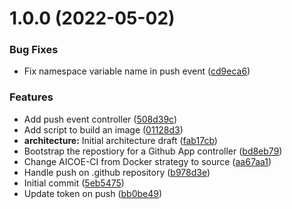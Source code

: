 # 1.0.0 (2022-05-02)


### Bug Fixes

* Fix namespace variable name in push event ([cd9eca6](https://github.com/tumido/peribolos-as-a-service/commit/cd9eca6f40c84e2dea73c5278d689cf94e5c18a5))


### Features

* Add push event controller ([508d39c](https://github.com/tumido/peribolos-as-a-service/commit/508d39cfe4dc8b7c88ab9e6775e16084bdf8a594))
* Add script to build an image ([01128d3](https://github.com/tumido/peribolos-as-a-service/commit/01128d3646841a1264bbba654db10e35907c987b))
* **architecture:** Initial architecture draft ([fab17cb](https://github.com/tumido/peribolos-as-a-service/commit/fab17cbeb13e9ec6d95ffed4b7952089558583cd))
* Bootstrap the repostiory for a Github App controller ([bd8eb79](https://github.com/tumido/peribolos-as-a-service/commit/bd8eb7960a74bb8079c83f318817e6ef159cce80))
* Change AICOE-CI from Docker strategy to source ([aa67aa1](https://github.com/tumido/peribolos-as-a-service/commit/aa67aa187c379e57b705871e97c4748938c00da3))
* Handle push on .github repository ([b978d3e](https://github.com/tumido/peribolos-as-a-service/commit/b978d3e3bbc5a08325730fd0ecde8feecb4e9d4d))
* Initial commit ([5eb5475](https://github.com/tumido/peribolos-as-a-service/commit/5eb5475814a81e95655200f8462fd9fbd5c1dcf5))
* Update token on push ([bb0be49](https://github.com/tumido/peribolos-as-a-service/commit/bb0be4949ae3eff128b5b7b522a11d7a45c54a67))
